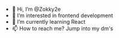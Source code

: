 - 👋 Hi, I’m @Zokky2e
- 👀 I’m interested in frontend development
- 🌱 I’m currently learning React
- 📫 How to reach me? Jump into my dm's

<!---
Zokky2e/Zokky2e is a ✨ special ✨ repository because its `README.md` (this file) appears on your GitHub profile.
You can click the Preview link to take a look at your changes.
--->
